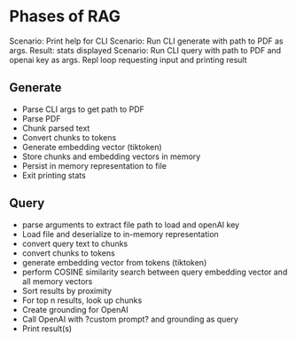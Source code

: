 # Phases of RAG

Scenario: Print help for CLI
Scenario: Run CLI generate with path to PDF as args.  Result: stats displayed
Scenario: Run CLI query with path to PDF and openai key as args.  Repl loop requesting input and printing result

## Generate
- Parse CLI args to get path to PDF
- Parse PDF
- Chunk parsed text
- Convert chunks to tokens
- Generate embedding vector (tiktoken)
- Store chunks and embedding vectors in memory
- Persist in memory representation to file
- Exit printing stats

## Query
- parse arguments to extract file path to load and openAI key
- Load file and deserialize to in-memory representation
- convert query text to chunks
- convert chunks to tokens
- generate embedding vector from tokens (tiktoken)
- perform COSINE similarity search between query embedding vector and all memory vectors
- Sort results by proximity
- For top n results, look up chunks
- Create grounding for OpenAI
- Call OpenAI with ?custom prompt? and grounding as query
- Print result(s)
